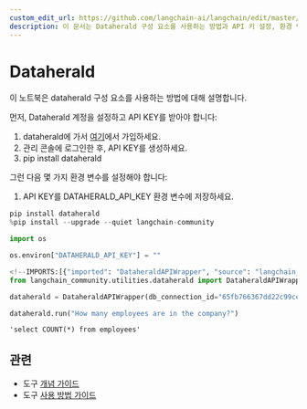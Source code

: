 ```yaml
---
custom_edit_url: https://github.com/langchain-ai/langchain/edit/master/docs/docs/integrations/tools/dataherald.ipynb
description: 이 문서는 Dataherald 구성 요소를 사용하는 방법과 API 키 설정, 환경 변수 저장 방법에 대해 설명합니다.
---
```


# Dataherald

이 노트북은 dataherald 구성 요소를 사용하는 방법에 대해 설명합니다.

먼저, Dataherald 계정을 설정하고 API KEY를 받아야 합니다:

1. dataherald에 가서 [여기](https://www.dataherald.com/)에서 가입하세요.
2. 관리 콘솔에 로그인한 후, API KEY를 생성하세요.
3. pip install dataherald

그런 다음 몇 가지 환경 변수를 설정해야 합니다:
1. API KEY를 DATAHERALD_API_KEY 환경 변수에 저장하세요.

```python
pip install dataherald
%pip install --upgrade --quiet langchain-community
```


```python
import os

os.environ["DATAHERALD_API_KEY"] = ""
```


```python
<!--IMPORTS:[{"imported": "DataheraldAPIWrapper", "source": "langchain_community.utilities.dataherald", "docs": "https://api.python.langchain.com/en/latest/utilities/langchain_community.utilities.dataherald.DataheraldAPIWrapper.html", "title": "Dataherald"}]-->
from langchain_community.utilities.dataherald import DataheraldAPIWrapper
```


```python
dataherald = DataheraldAPIWrapper(db_connection_id="65fb766367dd22c99ce1a12d")
```


```python
dataherald.run("How many employees are in the company?")
```


```output
'select COUNT(*) from employees'
```


## 관련

- 도구 [개념 가이드](/docs/concepts/#tools)
- 도구 [사용 방법 가이드](/docs/how_to/#tools)